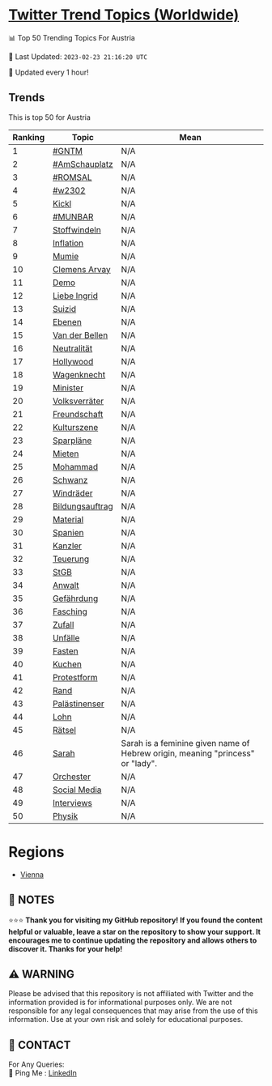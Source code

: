 [Twitter Trend Topics (Worldwide)](https://github.com/ErcinDedeoglu/Twitter-Trend-Topics)
==========


📊 Top 50 Trending Topics For Austria

📆 Last Updated: `2023-02-23 21:16:20 UTC`

🔧 Updated every 1 hour!


## Trends

This is top 50 for Austria

| Ranking | Topic | Mean |
| ------- | ------------ | ------------ |
| 1 | [#GNTM](http://twitter.com/search?q=%23GNTM) | N/A |
| 2 | [#AmSchauplatz](http://twitter.com/search?q=%23AmSchauplatz) | N/A |
| 3 | [#ROMSAL](http://twitter.com/search?q=%23ROMSAL) | N/A |
| 4 | [#w2302](http://twitter.com/search?q=%23w2302) | N/A |
| 5 | [Kickl](http://twitter.com/search?q=Kickl) | N/A |
| 6 | [#MUNBAR](http://twitter.com/search?q=%23MUNBAR) | N/A |
| 7 | [Stoffwindeln](http://twitter.com/search?q=Stoffwindeln) | N/A |
| 8 | [Inflation](http://twitter.com/search?q=Inflation) | N/A |
| 9 | [Mumie](http://twitter.com/search?q=Mumie) | N/A |
| 10 | [Clemens Arvay](http://twitter.com/search?q=Clemens+Arvay) | N/A |
| 11 | [Demo](http://twitter.com/search?q=Demo) | N/A |
| 12 | [Liebe Ingrid](http://twitter.com/search?q=Liebe+Ingrid) | N/A |
| 13 | [Suizid](http://twitter.com/search?q=Suizid) | N/A |
| 14 | [Ebenen](http://twitter.com/search?q=Ebenen) | N/A |
| 15 | [Van der Bellen](http://twitter.com/search?q=Van+der+Bellen) | N/A |
| 16 | [Neutralität](http://twitter.com/search?q=Neutralit%c3%a4t) | N/A |
| 17 | [Hollywood](http://twitter.com/search?q=Hollywood) | N/A |
| 18 | [Wagenknecht](http://twitter.com/search?q=Wagenknecht) | N/A |
| 19 | [Minister](http://twitter.com/search?q=Minister) | N/A |
| 20 | [Volksverräter](http://twitter.com/search?q=Volksverr%c3%a4ter) | N/A |
| 21 | [Freundschaft](http://twitter.com/search?q=Freundschaft) | N/A |
| 22 | [Kulturszene](http://twitter.com/search?q=Kulturszene) | N/A |
| 23 | [Sparpläne](http://twitter.com/search?q=Sparpl%c3%a4ne) | N/A |
| 24 | [Mieten](http://twitter.com/search?q=Mieten) | N/A |
| 25 | [Mohammad](http://twitter.com/search?q=Mohammad) | N/A |
| 26 | [Schwanz](http://twitter.com/search?q=Schwanz) | N/A |
| 27 | [Windräder](http://twitter.com/search?q=Windr%c3%a4der) | N/A |
| 28 | [Bildungsauftrag](http://twitter.com/search?q=Bildungsauftrag) | N/A |
| 29 | [Material](http://twitter.com/search?q=Material) | N/A |
| 30 | [Spanien](http://twitter.com/search?q=Spanien) | N/A |
| 31 | [Kanzler](http://twitter.com/search?q=Kanzler) | N/A |
| 32 | [Teuerung](http://twitter.com/search?q=Teuerung) | N/A |
| 33 | [StGB](http://twitter.com/search?q=StGB) | N/A |
| 34 | [Anwalt](http://twitter.com/search?q=Anwalt) | N/A |
| 35 | [Gefährdung](http://twitter.com/search?q=Gef%c3%a4hrdung) | N/A |
| 36 | [Fasching](http://twitter.com/search?q=Fasching) | N/A |
| 37 | [Zufall](http://twitter.com/search?q=Zufall) | N/A |
| 38 | [Unfälle](http://twitter.com/search?q=Unf%c3%a4lle) | N/A |
| 39 | [Fasten](http://twitter.com/search?q=Fasten) | N/A |
| 40 | [Kuchen](http://twitter.com/search?q=Kuchen) | N/A |
| 41 | [Protestform](http://twitter.com/search?q=Protestform) | N/A |
| 42 | [Rand](http://twitter.com/search?q=Rand) | N/A |
| 43 | [Palästinenser](http://twitter.com/search?q=Pal%c3%a4stinenser) | N/A |
| 44 | [Lohn](http://twitter.com/search?q=Lohn) | N/A |
| 45 | [Rätsel](http://twitter.com/search?q=R%c3%a4tsel) | N/A |
| 46 | [Sarah](http://twitter.com/search?q=Sarah) | Sarah is a feminine given name of Hebrew origin, meaning "princess" or "lady". |
| 47 | [Orchester](http://twitter.com/search?q=Orchester) | N/A |
| 48 | [Social Media](http://twitter.com/search?q=Social+Media) | N/A |
| 49 | [Interviews](http://twitter.com/search?q=Interviews) | N/A |
| 50 | [Physik](http://twitter.com/search?q=Physik) | N/A |



# Regions

* [Vienna](</Austria/Vienna.md>)



## 📝 NOTES

⭐⭐⭐ **Thank you for visiting my GitHub repository! If you found the content helpful or valuable, leave a star on the repository to show your support. It encourages me to continue updating the repository and allows others to discover it. Thanks for your help!**


## ⚠️ WARNING

Please be advised that this repository is not affiliated with Twitter and the information provided is for informational purposes only. We are not responsible for any legal consequences that may arise from the use of this information. Use at your own risk and solely for educational purposes.


## 📨 CONTACT

 For Any Queries:  
            🏓 Ping Me : [LinkedIn](https://www.linkedin.com/in/ercindedeoglu/)
